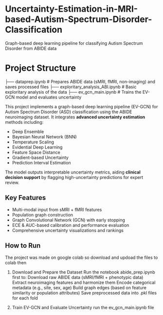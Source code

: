 # Uncertainty-Estimation-in-MRI-based-Autism-Spectrum-Disorder-Classification

Graph-based deep learning pipeline for classifying Autism Spectrum Disorder from ABIDE data
#  Project Structure
├── dataprep.ipynb                 # Prepares ABIDE data (sMRI, fMRI, non-imaging) and saves processed files
├── exploritary_analysis_ABI.ipynb   # Basic exploritary analysis of the data 
├── ev_gcn_main.ipynb                 # Trains the EV-GCN model and evaluates  uncertainty


This project implements a graph-based deep learning pipeline (EV-GCN) for Autism Spectrum Disorder (ASD) classification using the ABIDE neuroimaging dataset. It integrates **advanced uncertainty estimation** methods including:

- Deep Ensemble
- Bayesian Neural Network (BNN)
- Temperature Scaling
- Evidential Deep Learning
- Feature Space Distance
- Gradient-based Uncertainty
- Prediction Interval Estimation

The model outputs interpretable uncertainty metrics, aiding **clinical decision support** by flagging high-uncertainty predictions for expert review.

## Key Features
- Multi-modal input from sMRI + fMRI features
- Population graph construction
- Graph Convolutional Network (GCN) with early stopping
- ECE & AUC-based calibration and performance evaluation
- Comprehensive uncertainty visualizations and rankings

##  How to Run
The project was made on google colab so download and updoad the files to colab then 
1. Download and Prepare the Dataset
Run the notebook abide_prep.ipynb first to:
Download raw ABIDE data (sMRI/fMRI + phenotypic data)
Extract neuroimaging features and harmonize them
Encode categorical metadata (e.g., site, sex, age)
Build graph edges (based on feature similarity or population attributes)
Save preprocessed data into .pkl files for each fold

2. Train EV-GCN and Evaluate Uncertainty 
run the ev_gcn_main.ipynb file 
